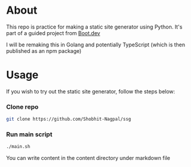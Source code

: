# About

This repo is practice for making a static site generator using Python. It's part of a guided project from [Boot.dev](https://boot.dev/)

I will be remaking this in Golang and potentially TypeScript (which is then published as an npm package)

# Usage

If you wish to try out the static site generator, follow the steps below:

### Clone repo
```bash
git clone https://github.com/Shobhit-Nagpal/ssg
```

### Run main script
```bash
./main.sh
```

You can write content in the content directory under markdown file

